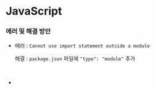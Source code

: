 JavaScript
===

### 에러 및 해결 방안
  * 에러 : `Cannot use import statement outside a module`

    해결 : `package.json` 파일에 `"type": "module"` 추가

<br>

  * 

<br>


